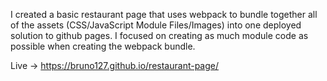 I created a basic restaurant page that uses webpack to bundle together all of the assets (CSS/JavaScript Module Files/Images) into one deployed solution to github pages. I focused on creating as much module code as possible when creating the webpack bundle.

Live -> https://bruno127.github.io/restaurant-page/